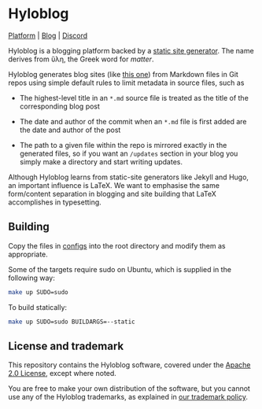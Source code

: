 # Hyloblog

[Platform](https://hyloblog.com) | [Blog](https://blog.hyloblog.com) | [Discord](https://discord.com/invite/E665nuukYn)

<!-- basic description -->
Hyloblog is a blogging platform backed by a [static site generator](https://github.com/hyloblog/hyloblog-ssg). The name derives from ὕλη,
the Greek word for _matter_.

<!-- how it works -->
Hyloblog generates blog sites (like [this one][blog]) from Markdown files in
Git repos using simple default rules to limit metadata in source files, such as

- The highest-level title in an `*.md` source file is treated as the title of
  the corresponding blog post

- The date and author of the commit when an `*.md` file is first added are
  the date and author of the post

- The path to a given file within the repo is mirrored exactly in the generated
  files, so if you want an `/updates` section in your blog you simply make a
  directory and start writing updates.

  [blog]: https://github.com/hyloblog/blog

<!-- influences -->
Although Hyloblog learns from static-site generators like Jekyll and Hugo, an
important influence is LaTeX.
We want to emphasise the same form/content separation in blogging and site
building that LaTeX accomplishes in typesetting.

## Building

Copy the files in [configs](https://github.com/hyloblog/hyloblog/tree/chore/readme-update/configs)
into the root directory and modify them as appropriate.

Some of the targets require sudo on Ubuntu, which is supplied in the
following way:

```bash
make up SUDO=sudo
```

To build statically: 

```bash
make up SUDO=sudo BUILDARGS=--static
```

## License and trademark

This repository contains the Hyloblog software, covered under the 
[Apache 2.0 License](LICENSE), except where noted.

You are free to make your own distribution of the software, but you cannot use
any of the Hyloblog trademarks, as explained in
[our trademark policy](TRADEMARK.md).
